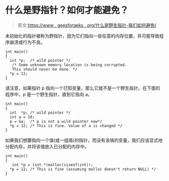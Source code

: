 # 什么是野指针？如何才能避免？

> 原文:[https://www . geesforgeks . org/什么是野生指针-我们如何避免/](https://www.geeksforgeeks.org/what-are-wild-pointers-how-can-we-avoid/)

未初始化的指针被称为野指针，因为它们指向一些任意的内存位置，并可能导致程序崩溃或行为不良。

```
int main()
{
  int *p;  /* wild pointer */
   /* Some unknown memory location is being corrupted. 
   This should never be done. */ 
  *p = 12; 
}
```

请注意，如果指针 p 指向一个已知变量，那么它就不是一个野生指针。在下面的程序中，p 是一个野生指针，直到它指向 a。

```
int main()
{
  int  *p; /* wild pointer */
  int a = 10;
  p = &a;  /* p is not a wild pointer now*/
  *p = 12; /* This is fine. Value of a is changed */ 
}
```

如果我们想要指向一个值(或一组值)的指针，而没有该值的变量，我们应该显式地分配内存，并将该值放入已分配的内存中。

```
int main()
{
   int *p = (int *)malloc(sizeof(int));
  *p = 12; /* This is fine (assuming malloc doesn't return NULL) */ 
}
```